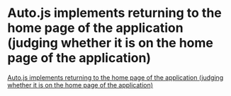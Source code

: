 # Auto.js implements returning to the home page of the application (judging whether it is on the home page of the application)
[Auto.js implements returning to the home page of the application (judging whether it is on the home page of the application)](https://aiwithcloud.com/2022/09/15/auto-js_implements_returning_to_the_home_page_of_the_application_judging_whether_it_is_on_the_home_page_of_the_application/)